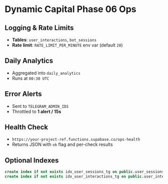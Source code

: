 # Dynamic Capital Phase 06 Ops

## Logging & Rate Limits

- **Tables**: `user_interactions`, `bot_sessions`
- **Rate limit**: `RATE_LIMIT_PER_MINUTE` env var (default `20`)

## Daily Analytics

- Aggregated into `daily_analytics`
- Runs at `00:30 UTC`

## Error Alerts

- Sent to `TELEGRAM_ADMIN_IDS`
- Throttled to **1 alert / 15s**

## Health Check

- `https://your-project-ref.functions.supabase.co/ops-health`
- Returns JSON with `ok` flag and per-check results

## Optional Indexes

```sql
create index if not exists idx_user_sessions_tg on public.user_sessions(telegram_user_id);
create index if not exists idx_user_interactions_tg on public.user_interactions(telegram_user_id);
```
